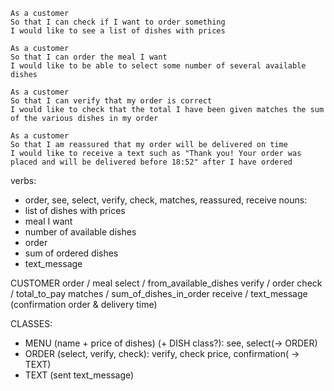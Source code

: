```
As a customer
So that I can check if I want to order something
I would like to see a list of dishes with prices

As a customer
So that I can order the meal I want
I would like to be able to select some number of several available dishes

As a customer
So that I can verify that my order is correct
I would like to check that the total I have been given matches the sum of the various dishes in my order

As a customer
So that I am reassured that my order will be delivered on time
I would like to receive a text such as "Thank you! Your order was placed and will be delivered before 18:52" after I have ordered
```

verbs:
* order, see, select, verify, check, matches, reassured, receive
nouns:
* list of dishes with prices
* meal I want
* number of available dishes
* order
* sum of ordered dishes
* text_message

CUSTOMER  order / meal
          select / from_available_dishes
          verify / order
          check / total_to_pay
          matches / sum_of_dishes_in_order
          receive / text_message (confirmation order & delivery time)

CLASSES:

* MENU (name + price of dishes) (+ DISH class?): see, select(-> ORDER)
* ORDER (select, verify, check): verify, check price, confirmation( -> TEXT)
* TEXT (sent text_message)
